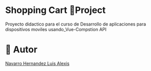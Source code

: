 # Shopping Cart 🛒Project

Proyecto didactico para el curso de Desarrollo de aplicaciones para dispositivos moviles usando_Vue-Compstion API 

# 👤 Autor
[Navarro Hernandez Luis Alexis](https://github.com/LANH27/VueJs-ShoppigCart.git)